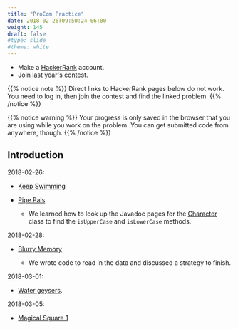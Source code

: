 ```yaml
---
title: "ProCom Practice"
date: 2018-02-26T09:50:24-06:00
weight: 145
draft: false
#type: slide
#theme: white
---
```


* Make a [HackerRank](https://www.hackerrank.com/) account.
* Join [last year's contest](https://www.hackerrank.com/pro-com-3).

{{% notice note %}}
Direct links to HackerRank pages below do not work. You need to log in,
then join the contest and find the linked problem.
{{% /notice %}}

{{% notice warning %}}
Your progress is only saved in the browser that you are using while you work on the problem. You can get submitted code from anywhere, though.
{{% /notice %}}

## Introduction

2018-02-26: 

+ [Keep Swimming](https://www.hackerrank.com/contests/pro-com-3/challenges/keep-swimming)
+ [Pipe Pals](https://www.hackerrank.com/contests/pro-com-3/challenges/keep-swimming)

    * We learned how to look up the Javadoc pages for the [Character](https://docs.oracle.com/javase/7/docs/api/java/lang/Character.html) class to find the `isUpperCase` and `isLowerCase` methods.

2018-02-28:

+ [Blurry Memory](https://www.hackerrank.com/contests/pro-com-3/challenges/blurry-memory)

    * We wrote code to read in the data and discussed a strategy to finish.


2018-03-01:

+ [Water geysers](https://www.hackerrank.com/contests/pro-com-3/challenges/water-geysers). 



2018-03-05: 

* [Magical Square 1](https://www.hackerrank.com/contests/pro-com-3/challenges/magical-square-1)


